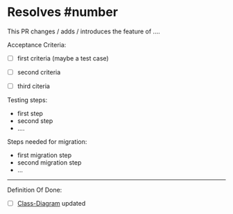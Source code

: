 # Resolves #number

This PR changes / adds / introduces the feature of ....

Acceptance Criteria:
- [ ] first criteria (maybe a test case)
- [ ] second criteria
- [ ] third citeria


Testing steps:
- first step
- second step
- ....

Steps needed for migration:
- first migration step
- second migration step
- ...

---

Definition Of Done:
- [ ] [Class-Diagram](https://www.lucidchart.com/invitations/accept/705a122b-58a9-4dfa-8b16-c936bc0a46bc) updated

